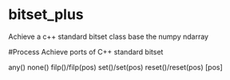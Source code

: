 # bitset_plus
Achieve a c++ standard bitset class base the numpy ndarray



#Process
Achieve ports of C++ standard bitset

any()
none()
filp()/filp(pos)
set()/set(pos)
reset()/reset(pos)
[pos]
